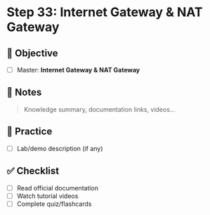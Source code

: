 # Step 33: Internet Gateway & NAT Gateway

## 🎯 Objective
- [ ] Master: **Internet Gateway & NAT Gateway**

## 📘 Notes
> Knowledge summary, documentation links, videos...

## 🧪 Practice
- [ ] Lab/demo description (if any)

## ✅ Checklist
- [ ] Read official documentation
- [ ] Watch tutorial videos
- [ ] Complete quiz/flashcards
